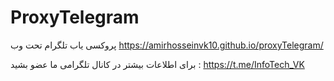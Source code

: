 # ProxyTelegram
پروکسی یاب تلگرام تحت وب 
https://amirhosseinvk10.github.io/proxyTelegram/

برای اطلاعات بیشتر در کانال تلگرامی ما عضو بشید :
 https://t.me/InfoTech_VK
